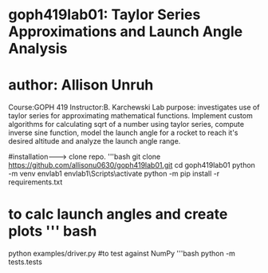 # goph419lab01: Taylor Series Approximations and Launch Angle Analysis
# author: Allison Unruh
Course:GOPH 419
Instructor:B. Karchewski 
Lab purpose: investigates use of taylor series for approximating mathematical functions. Implement custom algorithms for calculating sqrt of a number using taylor series, compute inverse sine function, model the launch angle for a rocket to reach it's desired altitude and analyze the launch angle range.


#installation---> clone repo. '''bash
git clone https://github.com/allisonu0630/goph419lab01.git
cd goph419lab01
python -m venv envlab1
envlab1\Scripts\activate
python -m pip install -r requirements.txt
# to calc launch angles and create plots ''' bash
python examples/driver.py
#to test against NumPy '''bash
python -m tests.tests


